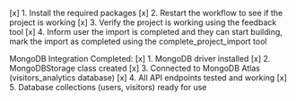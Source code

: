 [x] 1. Install the required packages
[x] 2. Restart the workflow to see if the project is working
[x] 3. Verify the project is working using the feedback tool
[x] 4. Inform user the import is completed and they can start building, mark the import as completed using the complete_project_import tool

MongoDB Integration Completed:
[x] 1. MongoDB driver installed
[x] 2. MongoDBStorage class created
[x] 3. Connected to MongoDB Atlas (visitors_analytics database)
[x] 4. All API endpoints tested and working
[x] 5. Database collections (users, visitors) ready for use